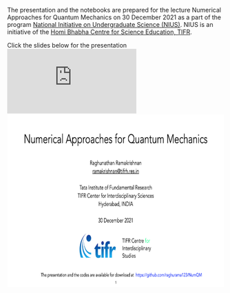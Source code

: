 The presentation and the notebooks are prepared for the lecture Numerical Approaches for Quantum Mechanics on 30 December 2021 as a part of the program
[National Initiative on Undergraduate Science (NIUS)](https://nius.hbcse.tifr.res.in/). NIUS is an initiative of the [Homi Bhabha Centre for Science Education, TIFR](https://www.hbcse.tifr.res.in/).

Click the slides below for the presentation
![](https://github.com/raghurama123/NumQM_Basic/blob/main/pdf/NIUS26Dec2021_NumQM.pdf)
<a href="https://github.com/raghurama123/NumQM_Basic/blob/main/pdf/NIUS30Dec2021_NumQM.pdf">
<img src="img/NumQM.png"  height="400">
</a>
